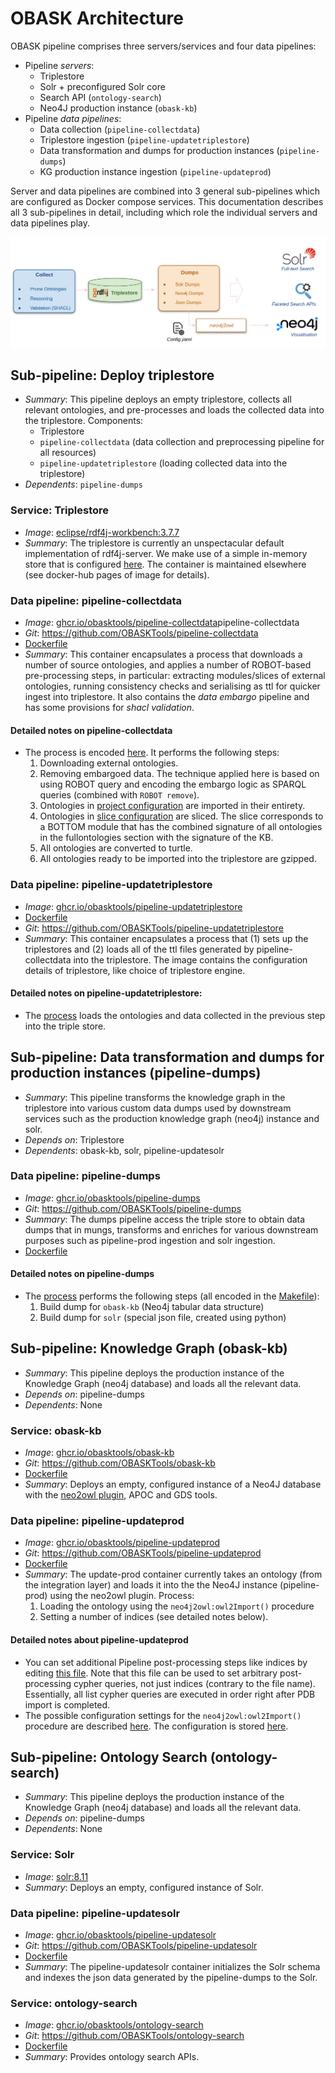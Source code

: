 # OBASK Architecture

OBASK pipeline comprises three servers/services and four data pipelines:

- Pipeline _servers_:
  - Triplestore
  - Solr + preconfigured Solr core
  - Search API (`ontology-search`)
  - Neo4J production instance (`obask-kb`)
- Pipeline _data pipelines_:
  - Data collection (`pipeline-collectdata`)
  - Triplestore ingestion (`pipeline-updatetriplestore`)
  - Data transformation and dumps for production instances (`pipeline-dumps`)
  - KG production instance ingestion (`pipeline-updateprod`)

Server and data pipelines are combined into 3 general sub-pipelines which are configured as Docker compose services. This documentation describes all 3 sub-pipelines in detail, including which role the individual servers and data pipelines play.

![Pipeline Overview](pipeline-overview.png)

## Sub-pipeline: Deploy triplestore

- _Summary_: This pipeline deploys an empty triplestore, collects all relevant ontologies, and pre-processes and loads the collected data into the triplestore. Components:
  - Triplestore
  - `pipeline-collectdata` (data collection and preprocessing pipeline for all resources)
  - `pipeline-updatetriplestore` (loading collected data into the triplestore)
- _Dependents_: `pipeline-dumps`

### Service: Triplestore

- _Image_: [eclipse/rdf4j-workbench:3.7.7](https://hub.docker.com/layers/eclipse/rdf4j-workbench/3.7.7/images/sha256-9159994bed66044562524e0e65d6add466af54e37cd1f554db8a2d8d22cfbcbf?context=explore)
- _Summary_: The triplestore is currently an unspectacular default implementation of rdf4j-server. We make use of a simple in-memory store that is configured [here](https://github.com/OBASKTools/obask/blob/main/config/updatetriplestore/rdf4j.txt). The container is maintained elsewhere (see docker-hub pages of image for details).

### Data pipeline: pipeline-collectdata

- _Image_: [ghcr.io/obasktools/pipeline-collectdata](https://github.com/OBASKTools/pipeline-collectdata/pkgs/container/)pipeline-collectdata
- _Git_: https://github.com/OBASKTools/pipeline-collectdata
- [Dockerfile](https://github.com/OBASKTools/pipeline-collectdata/blob/master/Dockerfile)
- _Summary_: This container encapsulates a process that downloads a number of source ontologies, and applies a number of ROBOT-based pre-processing steps, in particular: extracting modules/slices of external ontologies, running consistency checks and serialising as ttl for quicker ingest into triplestore. It also contains the _data embargo_ pipeline and has some provisions for _shacl validation_.

#### Detailed notes on pipeline-collectdata

- The process is encoded [here](https://github.com/OBASKTools/pipeline-collectdata/blob/master/process.sh). It performs the following steps:
  1. Downloading external ontologies.
  1. Removing embargoed data. The technique applied here is based on using ROBOT query and encoding the embargo logic as SPARQL queries (combined with `ROBOT remove`).
  1. Ontologies in [project configuration](https://github.com/OBASKTools/obask/blob/main/config/collectdata/vfb_fullontologies.txt) are imported in their entirety.
  1. Ontologies in [slice configuration](https://github.com/OBASKTools/obask/blob/main/config/collectdata/vfb_slices.txt) are sliced. The slice corresponds to a BOTTOM module that has the combined signature of all ontologies in the fullontologies section with the signature of the KB.
  1. All ontologies are converted to turtle.
  1. All ontologies ready to be imported into the triplestore are gzipped.

### Data pipeline: pipeline-updatetriplestore

- _Image_: [ghcr.io/obasktools/pipeline-updatetriplestore](https://github.com/OBASKTools/pipeline-updatetriplestore/pkgs/container/pipeline-updatetriplestore)
- [Dockerfile](https://github.com/OBASKTools/pipeline-updatetriplestore/blob/master/Dockerfile)
- _Git_: https://github.com/OBASKTools/pipeline-updatetriplestore
- _Summary_: This container encapsulates a process that (1) sets up the triplestores and (2) loads all of the ttl files generated by pipeline-collectdata into the triplestore. The image contains the configuration details of triplestore, like choice of triplestore engine.

#### Detailed notes on pipeline-updatetriplestore:

- The [process](https://github.com/OBASKTools/pipeline-updatetriplestore/blob/master/process.sh) loads the ontologies and data collected in the previous step into the triple store.

## Sub-pipeline: Data transformation and dumps for production instances (pipeline-dumps)

- _Summary_: This pipeline transforms the knowledge graph in the triplestore into various custom data dumps used by downstream services such as the production knowledge graph (neo4j) instance and solr.
- _Depends on_: Triplestore
- _Dependents_: obask-kb, solr, pipeline-updatesolr

### Data pipeline: pipeline-dumps

- _Image_: [ghcr.io/obasktools/pipeline-dumps](https://github.com/OBASKTools/pipeline-dumps/pkgs/container/pipeline-dumps)
- _Git_: https://github.com/OBASKTools/pipeline-dumps
- _Summary_: The dumps pipeline access the triple store to obtain data dumps that in mungs, transforms and enriches for various downstream purposes such as pipeline-prod ingestion and solr ingestion.
- [Dockerfile](https://github.com/OBASKTools/pipeline-dumps/blob/master/Dockerfile)

#### Detailed notes on pipeline-dumps

- The [process](https://github.com/OBASKTools/pipeline-dumps/blob/master/process.sh) performs the following steps (all encoded in the [Makefile](https://github.com/OBASKTools/pipeline-dumps/blob/master/dumps.Makefile)):
  1. Build dump for `obask-kb` (Neo4j tabular data structure)
  1. Build dump for `solr` (special json file, created using python)

## Sub-pipeline: Knowledge Graph (obask-kb)

- _Summary_: This pipeline deploys the production instance of the Knowledge Graph (neo4j database) and loads all the relevant data.
- _Depends on_: pipeline-dumps
- _Dependents_: None

### Service: obask-kb

- _Image_: [ghcr.io/obasktools/obask-kb](https://github.com/OBASKTools/obask-kb/pkgs/container/obask-kb)
- _Git_: https://github.com/OBASKTools/obask-kb
- [Dockerfile](https://github.com/OBASKTools/obask-kb/blob/main/Dockerfile)
- _Summary_: Deploys an empty, configured instance of a Neo4J database with the [neo2owl plugin](https://github.com/VirtualFlyBrain/neo4j2owl), APOC and GDS tools.

### Data pipeline: pipeline-updateprod

- _Image_: [ghcr.io/obasktools/pipeline-updateprod](https://github.com/OBASKTools/pipeline-updateprod/pkgs/container/pipeline-updateprod)
- _Git_: https://github.com/OBASKTools/pipeline-updateprod
- [Dockerfile](https://github.com/OBASKTools/pipeline-updateprod/blob/master/Dockerfile)
- _Summary_: The update-prod container currently takes an ontology (from the integration layer) and loads it into the the Neo4J instance (pipeline-prod) using the neo2owl plugin. Process:
  1. Loading the ontology using the `neo4j2owl:owl2Import()` procedure
  1. Setting a number of indices (see detailed notes below).

#### Detailed notes about pipeline-updateprod

- You can set additional Pipeline post-processing steps like indices by editing [this file](https://github.com/OBASKTools/obask/blob/main/config/update-prod/pdb_set_indices.neo4j). Note that this file can be used to set arbitrary post-processing cypher queries, not just indices (contrary to the file name). Essentially, all list cypher queries are executed in order right after PDB import is completed.
- The possible configuration settings for the `neo4j2owl:owl2Import()` procedure are described [here](https://github.com/VirtualFlyBrain/neo4j2owl#configuration-of-neo4j2owl). The configuration is stored [here](https://github.com/OBASKTools/obask/blob/main/config/prod/neo4j2owl-config.yaml).

## Sub-pipeline: Ontology Search (ontology-search)

- _Summary_: This pipeline deploys the production instance of the Knowledge Graph (neo4j database) and loads all the relevant data.
- _Depends on_: pipeline-dumps
- _Dependents_: None

### Service: Solr

- _Image_: [solr:8.11](https://hub.docker.com/layers/library/solr/8.11/images/sha256-50130507d75ae35de3511e04fb80e5939d868499e6c8608fe8f7664e956dc69b?context=explore)
- _Summary_: Deploys an empty, configured instance of Solr.

### Data pipeline: pipeline-updatesolr

- _Image_: [ghcr.io/obasktools/pipeline-updatesolr](https://github.com/OBASKTools/pipeline-updatesolr/pkgs/container/pipeline-updatesolr)
- _Git_: https://github.com/OBASKTools/pipeline-updatesolr
- [Dockerfile](https://github.com/OBASKTools/pipeline-updatesolr/blob/main/Dockerfile)
- _Summary_: The pipeline-updatesolr container initializes the Solr schema and indexes the json data generated by the pipeline-dumps to the Solr.

### Service: ontology-search

- _Image_: [ghcr.io/obasktools/ontology-search](https://github.com/OBASKTools/ontology-search/pkgs/container/ontology-search)
- _Git_: https://github.com/OBASKTools/ontology-search
- [Dockerfile](https://github.com/OBASKTools/ontology-search/blob/main/api/Dockerfile)
- _Summary_: Provides ontology search APIs.